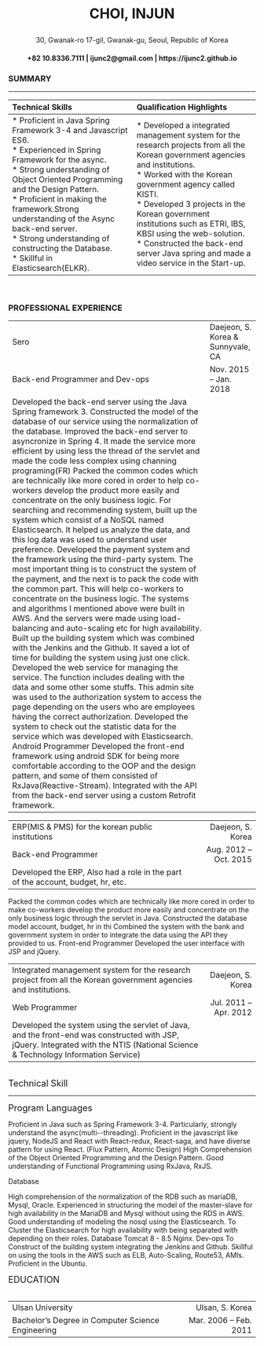 

<h1>
    <p align="center">
        CHOI, INJUN
    </p>
</h1>
<p align="center">
    30, Gwanak-ro 17-gil, Gwanak-gu, Seoul, Republic of Korea
</p>
<h4>
    <p align="center">
        +82 10.8336.7111 | ijunc2@gmail.com | https://ijunc2.github.io
    </p>
</h4>

### SUMMARY

*****

| Technical Skills | Qualification Highlights |
|:----------|:------|
| * Proficient in Java Spring Framework 3-4 and Javascript ES6.</br> * Experienced in Spring Framework for the async.</br> * Strong understanding of Object Oriented Programming and the Design Pattern.</br> * Proficient in making the framework.Strong understanding of the Async back-end server.</br> * Strong understanding of constructing the Database.</br> * Skillful in Elasticsearch(ELKR).| * Developed a integrated management system for the research projects from all the Korean government agencies and institutions.</br> * Worked with the Korean government agency called KISTI.</br> * Developed 3 projects in the Korean government institutions such as ETRI, IBS, KBSI using the web-solution.</br> * Constructed the back-end server Java spring and made a video service in the Start-up.|
</br>

### PROFESSIONAL EXPERIENCE

|||
|:-------|:------|
|Sero|Daejeon, S. Korea & Sunnyvale, CA|
|Back-end Programmer and Dev-ops|Nov. 2015 – Jan. 2018|
| Developed the back-end server using the Java Spring framework 3. Constructed the model of the database of our service using the normalization of the database. Improved the back-end server to asyncronize in Spring 4. It made the service more efficient by using less the thread of the servlet and made the code less complex using channing programing(FR) Packed the common codes which are technically like more cored in order to help co-workers develop the product more easily and concentrate on the only business logic. For searching and recommending system, built up the system which consist of a NoSQL named Elasticsearch. It helped us analyze the data, and this log data was used to understand user preference. Developed the payment system and the framework using the third-party system. The most important thing is to construct the system of the payment, and the next is to pack the code with the common part. This will help co-workers to concentrate on the business logic. The systems and algorithms I mentioned above were built in AWS. And the servers were made using load-balancing and auto-scaling etc for high availability. Built up the building system which was combined with the Jenkins and the Github. It saved a lot of time for building the system using just one click. Developed the web service for managing the service. The function includes dealing with the data and some other some stuffs. This admin site was used to the authorization system to access the page depending on the users who are employees having the correct authorization. Developed the system to check out the statistic data for the service which was developed with Elasticsearch. Android Programmer Developed the front-end framework using android SDK for being more comfortable according to the OOP and the design pattern, and some of them consisted of RxJava(Reactive-Stream). Integrated with the API from the back-end server using a custom Retrofit framework.|

|||
|:-------|------:|
|ERP(MIS & PMS) for the korean public institutions|<div width='150px'>Daejeon, S. Korea</div>|
|Back-end Programmer |Aug. 2012 – Oct. 2015</div>|
| Developed the ERP, Also had a role in the part of the account, budget, hr, etc.
Packed the common codes which are technically like more cored in order to make co-workers develop the product more easily and concentrate on the only business logic through the servlet in Java.
Constructed the database model account, budget, hr in thi
Combined the system with the bank and government system in order to integrate the data using the API they provided to us.
Front-end Programmer 
Developed the user interface with JSP and jQuery. 
</br>

|||
|:-------|------:|
|Integrated management system for the research project from all the Korean government agencies and institutions.|<div width='150px'>Daejeon, S. Korea</div>|
|Web Programmer|Jul. 2011 – Apr. 2012|
|Developed the system using the servlet of Java, and the front-end was constructed with JSP, jQuery. Integrated with the NTIS (National Science & Technology Information Service) |

</br>
<font size="4" font-weight="bold">
    Technical Skill
</font>

---

<font size="4" font-weight="bold">
    Program Languages
</font>




Proficient in Java such as Spring Framework 3-4. Particularly, strongly understand the async(multi--threading). 
Proficient in the javascript like jquery, NodeJS and React with React-redux, React-saga, and have diverse pattern for using React. (Flux Pattern, Atomic Design)
High Comprehension of the Object Oriented Programming and the Design Pattern. 
Good understanding of Functional Programming using RxJava, RxJS.



Database




High comprehension of the normalization of the RDB such as mariaDB, Mysql, Oracle. 
Experienced in structuring the model of the master-slave for high availability in the MariaDB and Mysql without using the RDS in AWS. 
Good understanding of modeling the nosql using the Elasticsearch. 
To Cluster the Elasticsearch for high availability with being separated with depending on their roles.
Database
Tomcat 8 - 8.5
Nginx.
Dev-ops
To Construct of the building system integrating the Jenkins and Github. 
Skillful on using the tools in the AWS such as ELB, Auto-Scaling, Route53, AMIs. 
Proficient in the Ubuntu.


<font size="4" font-weight="bold">
    EDUCATION
</font>
<br/><br/>

|||
|:-------|------:|
|Ulsan University|Ulsan, S. Korea|
|Bachelor’s Degree in Computer Science Engineering|Mar. 2006 – Feb. 2011|






